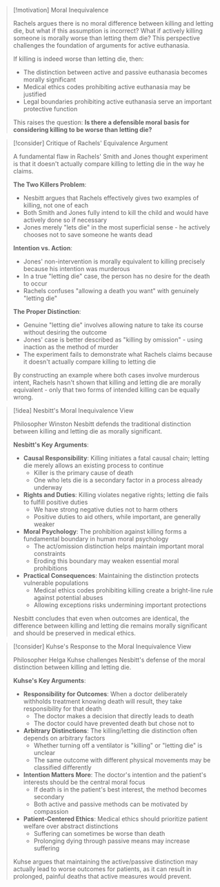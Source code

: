 > [!motivation] Moral Inequivalence
> 
> Rachels argues there is no moral difference between killing and letting die, but what if this assumption is incorrect? What if actively killing someone is morally worse than letting them die? This perspective challenges the foundation of arguments for active euthanasia.
> 
> If killing is indeed worse than letting die, then:
> 
> - The distinction between active and passive euthanasia becomes morally significant
> - Medical ethics codes prohibiting active euthanasia may be justified
> - Legal boundaries prohibiting active euthanasia serve an important protective function
> 
> This raises the question: **Is there a defensible moral basis for considering killing to be worse than letting die?**

> [!consider] Critique of Rachels' Equivalence Argument
> 
> A fundamental flaw in Rachels' Smith and Jones thought experiment is that it doesn't actually compare killing to letting die in the way he claims.
> 
> **The Two Killers Problem**:
> 
> - Nesbitt argues that Rachels effectively gives two examples of killing, not one of each
> - Both Smith and Jones fully intend to kill the child and would have actively done so if necessary
> - Jones merely "lets die" in the most superficial sense - he actively chooses not to save someone he wants dead
> 
> **Intention vs. Action**:
> 
> - Jones' non-intervention is morally equivalent to killing precisely because his intention was murderous
> - In a true "letting die" case, the person has no desire for the death to occur
> - Rachels confuses "allowing a death you want" with genuinely "letting die"
> 
> **The Proper Distinction**:
> 
> - Genuine "letting die" involves allowing nature to take its course without desiring the outcome
> - Jones' case is better described as "killing by omission" - using inaction as the method of murder
> - The experiment fails to demonstrate what Rachels claims because it doesn't actually compare killing to letting die
> 
> By constructing an example where both cases involve murderous intent, Rachels hasn't shown that killing and letting die are morally equivalent - only that two forms of intended killing can be equally wrong.

> [!idea] Nesbitt's Moral Inequivalence View
> 
> Philosopher Winston Nesbitt defends the traditional distinction between killing and letting die as morally significant.
> 
> **Nesbitt's Key Arguments**:
> 
> - **Causal Responsibility**: Killing initiates a fatal causal chain; letting die merely allows an existing process to continue
>     - Killer is the primary cause of death
>     - One who lets die is a secondary factor in a process already underway
> - **Rights and Duties**: Killing violates negative rights; letting die fails to fulfill positive duties
>     - We have strong negative duties not to harm others
>     - Positive duties to aid others, while important, are generally weaker
> - **Moral Psychology**: The prohibition against killing forms a fundamental boundary in human moral psychology
>     - The act/omission distinction helps maintain important moral constraints
>     - Eroding this boundary may weaken essential moral prohibitions
> - **Practical Consequences**: Maintaining the distinction protects vulnerable populations
>     - Medical ethics codes prohibiting killing create a bright-line rule against potential abuses
>     - Allowing exceptions risks undermining important protections
> 
> Nesbitt concludes that even when outcomes are identical, the difference between killing and letting die remains morally significant and should be preserved in medical ethics.


> [!consider] Kuhse's Response to the Moral Inequivalence View
> 
> Philosopher Helga Kuhse challenges Nesbitt's defense of the moral distinction between killing and letting die.
> 
> **Kuhse's Key Arguments**:
> 
> - **Responsibility for Outcomes**: When a doctor deliberately withholds treatment knowing death will result, they take responsibility for that death
>     - The doctor makes a decision that directly leads to death
>     - The doctor could have prevented death but chose not to
> - **Arbitrary Distinctions**: The killing/letting die distinction often depends on arbitrary factors
>     - Whether turning off a ventilator is "killing" or "letting die" is unclear
>     - The same outcome with different physical movements may be classified differently
> - **Intention Matters More**: The doctor's intention and the patient's interests should be the central moral focus
>     - If death is in the patient's best interest, the method becomes secondary
>     - Both active and passive methods can be motivated by compassion
> - **Patient-Centered Ethics**: Medical ethics should prioritize patient welfare over abstract distinctions
>     - Suffering can sometimes be worse than death
>     - Prolonging dying through passive means may increase suffering
> 
> Kuhse argues that maintaining the active/passive distinction may actually lead to worse outcomes for patients, as it can result in prolonged, painful deaths that active measures would prevent.